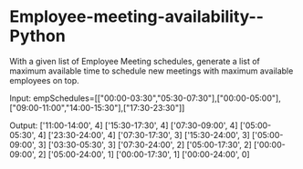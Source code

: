 # Employee-meeting-availability--Python
With a given list of Employee Meeting schedules, generate a list of maximum available time to schedule new meetings with maximum available employees on top.

Input: empSchedules=[["00:00-03:30","05:30-07:30"],["00:00-05:00"],["09:00-11:00","14:00-15:30"],["17:30-23:30"]]

Output: 
['11:00-14:00', 4]
['15:30-17:30', 4]
['07:30-09:00', 4]
['05:00-05:30', 4]
['23:30-24:00', 4]
['07:30-17:30', 3]
['15:30-24:00', 3]
['05:00-09:00', 3]
['03:30-05:30', 3]
['07:30-24:00', 2]
['05:00-17:30', 2]
['00:00-09:00', 2]
['05:00-24:00', 1]
['00:00-17:30', 1]
['00:00-24:00', 0]
